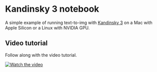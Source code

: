 # Kandinsky 3 notebook

A simple example of running text-to-img with [Kandinsky 3](https://huggingface.co/kandinsky-community/kandinsky-3) on a Mac with Apple Silicon or a Linux with NVIDIA GPU.

## Video tutorial

Follow along with the video tutorial.

[![Watch the video](https://img.youtube.com/vi/K7CD8cpHCJE/hqdefault.jpg)](https://www.youtube.com/embed/K7CD8cpHCJE)
